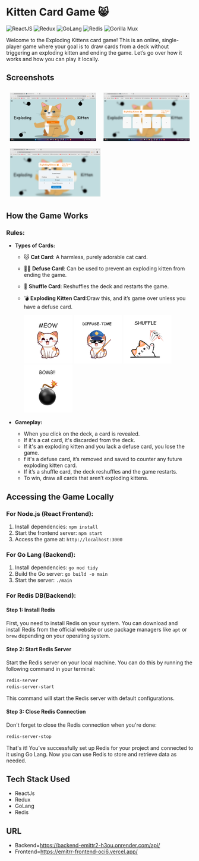 # Kitten Card Game 😸


![ReactJS](https://img.shields.io/badge/-ReactJs-61DAFB?logo=react&logoColor=white)
![Redux](https://img.shields.io/badge/-Redux-764ABC?logo=redux&logoColor=white)
![GoLang](https://img.shields.io/badge/-GoLang-00ADD8?logo=go&logoColor=white)
![Redis](https://img.shields.io/badge/-Redis-DC382D?logo=redis&logoColor=white)
![Gorilla Mux](https://img.shields.io/badge/-Gorilla%20Mux-00ADD8?logo=go&logoColor=white)



Welcome to the Exploding Kittens card game! This is an online, single-player game where your goal is to draw cards from a deck without triggering an exploding kitten and ending the game. Let’s go over how it works and how you can play it locally.
## Screenshots

  <div style="display: flex; flex-wrap: wrap; justify-content: space-between;">
    <img src="Screenshots/WelcomePage.png" alt="WelcomePage" style="height: 130px; padding: 10px;">
    <img src="Screenshots/game1.png" alt="gameScreenshot1" style="height: 130px; padding: 10px;">
    <img src="Screenshots/game2.png" alt="gameScreenshot1" style="height: 130px; padding: 10px;">
  </div>

## How the Game Works

### Rules:
- **Types of Cards:**
  - 🐱 **Cat Card**:  A harmless, purely adorable cat card.
  - 🧑‍🏭 **Defuse Card**:  Can be used to prevent an exploding kitten from ending the game.
  - 🔀 **Shuffle Card**: Reshuffles the deck and restarts the game.
  - 💣 **Exploding Kitten Card**:Draw this, and it’s game over unless you have a defuse card.


    <img src="exploding-kittens-frontend/src/assets/cat1.png" alt="cat1" style="height: 130px;">
    <img src="exploding-kittens-frontend/src/assets/cat2.png" alt="cat2" style="height: 130px;">
    <img src="exploding-kittens-frontend/src/assets/cat3.png" alt="cat3" style="height: 130px;">
    <img src="exploding-kittens-frontend/src/assets/cat4.png" alt="cat4" style="height: 130px;">




- **Gameplay:**
  - When you click on the deck, a card is revealed.
  - If it's a cat card, it's discarded from the deck.
  - If it's an exploding kitten and you lack a defuse card, you lose the game.
  - f it's a defuse card, it’s removed and saved to counter any future exploding kitten card.
  - If it’s a shuffle card, the deck reshuffles and the game restarts.
  - To win, draw all cards that aren’t exploding kittens.
## Accessing the Game Locally

### For Node.js (React Frontend):
1. Install dependencies: `npm install`
2. Start the frontend server: `npm start`
3. Access the game at: `http://localhost:3000`

### For Go Lang (Backend):
1. Install dependencies: `go mod tidy`
2. Build the Go server: `go build -o main`
3. Start the server: `./main`

### For Redis DB(Backend):

#### Step 1: Install Redis

First, you need to install Redis on your system. You can download and install Redis from the official website or use package managers like `apt` or `brew` depending on your operating system.

#### Step 2: Start Redis Server

Start the Redis server on your local machine. You can do this by running the following command in your terminal:

```bash
redis-server
redis-server-start
```

This command will start the Redis server with default configurations.


#### Step 3: Close Redis Connection

Don't forget to close the Redis connection when you're done:

```bash
redis-server-stop
```
That's it! You've successfully set up Redis for your project and connected to it using Go Lang. Now you can use Redis to store and retrieve data as needed.


## Tech Stack Used
- ReactJs
- Redux
- GoLang
- Redis
## URL
- Backend=https://backend-emittr2-h3ou.onrender.com/api/
- Frontend=https://emitrr-frontend-oci6.vercel.app/
